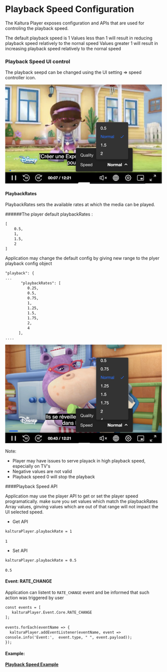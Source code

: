 # Playback Speed Configuration

The Kaltura Player exposes configuration and APIs that are used for controling the playback speed.

The default playback speed is 1
Values less than 1 will result in reducing playback speed relatively to the nornal speed
Values greater 1 will result in increasing playback speed relatively to the nornal speed


### Playback Speed UI control

The playback seepd can be changed using the UI setting => speed controller icon.


![example](./images/playbackSpeedConfig.png)

#### PlaybackRates

PlaybackRates sets the available rates at which the media can be played.

######The player default playbackRates :

```
[
    0.5,
    1,
    1.5,
    2
]
```

Application may change the default config by giving new range to the plyer playback config object

```
"playback": { 
...
       "playbackRates": [
          0.25,
          0.5,
          0.75,      
          1,
          1.25,
          1.5,
          1.75,
          2,
          4
      ],
....
```

![example](./images/playbackSpeedConfigNewRange.png)

Note:
 
  * Player may have issues to serve playack in high playback speed, especially on TV's
  * Negative values are not valid
  * Playback speed 0 will stop the playback


####Playback Speed API

Application may use the player API to get or set the player speed programatically.
make sure you set values which match the playbackRates Array values, ginving values which are out of that range will not impact the UI selected speed.

* Get API


```
kalturaPlayer.playbackRate = 1

1

```

* Set API

```
kalturaPlayer.playbackRate = 0.5

0.5

```

#### Event: RATE_CHANGE 

Application can listent to `RATE_CHANGE` event and be informed that such action was triggered by user 

```
const events = [
   kalturaPlayer.Event.Core.RATE_CHANGE
];

events.forEach(eventName => {
  kalturaPlayer.addEventListener(eventName, event => console.info('Event:',  event.type, " ", event.payload));
});
```



#### Example:

**[Playback Speed Example](https://codepen.io/giladna/pen/Poawvre)**

